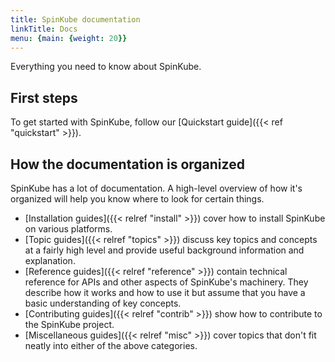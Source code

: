 ```yaml
---
title: SpinKube documentation
linkTitle: Docs
menu: {main: {weight: 20}}
---
```


Everything you need to know about SpinKube.

## First steps

To get started with SpinKube, follow our [Quickstart guide]({{< ref "quickstart" >}}).

## How the documentation is organized

SpinKube has a lot of documentation. A high-level overview of how it's organized will help you know
where to look for certain things.

- [Installation guides]({{< relref "install" >}}) cover how to install SpinKube on various
  platforms.
- [Topic guides]({{< relref "topics" >}}) discuss key topics and concepts at a fairly high level and provide useful background
  information and explanation.
- [Reference guides]({{< relref "reference" >}}) contain technical reference for APIs and other aspects of SpinKube's machinery.
  They describe how it works and how to use it but assume that you have a basic understanding of key
  concepts.
- [Contributing guides]({{< relref "contrib" >}}) show how to contribute to the SpinKube project.
- [Miscellaneous guides]({{< relref "misc" >}}) cover topics that don't fit neatly into either of the above categories.
